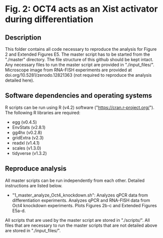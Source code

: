 # Fig. 2: OCT4 acts as an Xist activator during differentiation

## Description
This folder contains all code necessary to reproduce the analysis for Figure 2 and Extended Figures E5. The master script has to be started from the "./master" directory. The file structure of this github should be kept intact. Any necessary files to run the master script are provided in "./input_files/". Microscope image from RNA-FISH experiments are provided at doi.org/10.5281/zenodo.12821363 (not required to reproduce the analysis detailed here).


## Software dependencies and operating systems
R scripts can be run using R (v4.2) software ("https://cran.r-project.org/"). The following R libraries are required:
- egg (v0.4.5)
- EnvStats (v2.8.1)
- gg4hx (v0.2.8)
- gridExtra (v2.3)
- readxl (v1.4.1)
- scales (v1.3.0)
- tidyverse (v1.3.2)


## Reproduce analysis
All master scripts can be run independently from each other. Detailed instructions are listed below.

- "1_master_analyze_Oct4_knockdown.sh": Analyzes qPCR data from differentiation experiments. Analyzes qPCR and RNA-FISH data from Oct4 knockdown experiments. Plots Figures 2b-c and Extended Figures E5a-d.

All scripts that are used by the master script are stored in "./scripts/". All files that are necessary to run the master scripts that are not detailed above are stored in "./input_files/".
